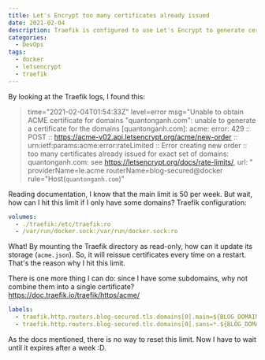```yaml
---
title: Let's Encrypt too many certificates already issued
date: 2021-02-04
description: Traefik is configured to use Let's Encrypt to generate certificate for my blog (and other services) automatically. One day after restarting, I cannot access to my blog via HTTPS anymore (NET::ERR_CERT_AUTHORITY_INVALID). Why?
categories:
  - DevOps
tags:
  - docker
  - letsencrypt
  - traefik
---
```

By looking at the Traefik logs, I found this:

> time="2021-02-04T01:54:33Z" level=error msg="Unable to obtain ACME certificate for domains \"quantonganh.com\": unable to generate a certificate for the domains [quantonganh.com]: acme: error: 429 :: POST :: https://acme-v02.api.letsencrypt.org/acme/new-order :: urn:ietf:params:acme:error:rateLimited :: Error creating new order :: too many certificates already issued for exact set of domains: quantonganh.com: see https://letsencrypt.org/docs/rate-limits/, url: " providerName=le.acme routerName=blog-secured@docker rule="Host(`quantonganh.com`)"

Reading documentation, I know that the main limit is 50 per week. But wait, how can I hit this limit if I only have some domains?
Traefik configuration:

```yaml
volumes:
  - ./traefik:/etc/traefik:ro
  - /var/run/docker.sock:/var/run/docker.sock:ro
```

What! By mounting the Traefik directory as read-only, how can it update its storage (`acme.json`).
So, it will reissue certificates every time on a restart. That's the reason why I hit this limit.

There is one more thing I can do: since I have some subdomains, why not combine them into a single certificate?
https://doc.traefik.io/traefik/https/acme/

```yaml
labels:
  - traefik.http.routers.blog-secured.tls.domains[0].main=${BLOG_DOMAIN}
  - traefik.http.routers.blog-secured.tls.domains[0].sans=*.${BLOG_DOMAIN}
```

As the docs mentioned, there is no way to reset this limit. Now I have to wait until it expires after a week :D.